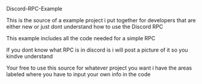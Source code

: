 Discord-RPC-Example

This is the source of a example project i put together for developers that are either new or just dont understand how to use the Discord RPC

This example includes all the code needed for a simple RPC

If you dont know what RPC is in discord is i will post a picture of it so you kindve understand

Your free to use this source for whatever project you want i have the areas labeled where you have to input your own info in the code
